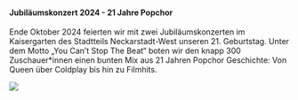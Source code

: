 <div class="grid impressions">
<div markdown="1" class="cell cell--12 cell--lg-6">

#### Jubiläumskonzert 2024 - 21 Jahre Popchor

Ende Oktober 2024 feierten wir mit zwei Jubiläumskonzerten im Kaisergarten des Stadtteils Neckarstadt-West unseren 21. Geburtstag. Unter dem Motto „You Can’t Stop The Beat“ boten wir den knapp 300 Zuschauer*innen einen bunten Mix aus 21 Jahren Popchor Geschichte: Von Queen über Coldplay bis hin zu Filmhits. 

</div>

<div class="cell cell--12 cell--lg-6">
    <a class="youtube-overlay" href="https://www.youtube.com/watch?v=92WeKRdQVzI">
        <img src="assets/images/jubilee-video.avif"/>
        <div class="youtube-overlay">
            <i class="fab fa-youtube"></i>
        </div>
    </a>
</div>

</div>
